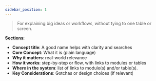 ```yaml
---
sidebar_position: 1
---
```

> For explaining big ideas or workflows, without tying to one table or screen.

**Sections**:
- **Concept title**: A good name helps with clarity and searches
- **Core Concept**: What it is (plain language)
- **Why it matters**: real-world relevance
- **How it works**: step-by-step or flow, with links to modules or tables
- **Where in the system**: list of links to module(s) and/or table(s).
- **Key Considerations**: Gotchas or design choices (if relevant)
